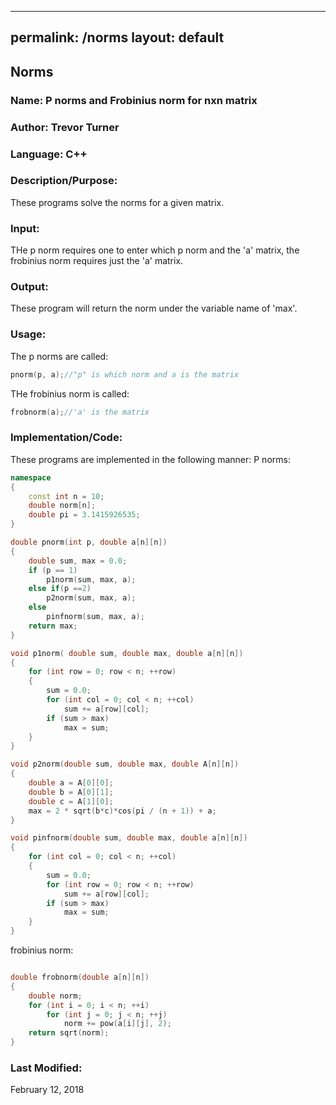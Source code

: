  ---
permalink: /norms
layout: default
---

## Norms
### Name: P norms and Frobinius norm for nxn matrix
### Author: Trevor Turner
### Language: C++

### Description/Purpose: 
These programs solve the norms for a given matrix.

### Input:
THe p norm requires one to enter which p norm and the 'a' matrix, the frobinius norm requires just the 'a' matrix.

### Output: 
These program will return the norm under the variable name of 'max'.

### Usage:
The p norms are called:
```c++
pnorm(p, a);//"p" is which norm and a is the matrix
```
THe frobinius norm is called:
```c++
frobnorm(a);//'a' is the matrix
```

### Implementation/Code:
These programs are implemented in the following manner:
P norms:
```c++
namespace
{
	const int n = 10;
	double norm[n];
	double pi = 3.1415926535;
}

double pnorm(int p, double a[n][n])
{
	double sum, max = 0.0;
	if (p == 1)
		p1norm(sum, max, a);
	else if(p ==2)
		p2norm(sum, max, a);
	else
		pinfnorm(sum, max, a);
	return max;
}

void p1norm( double sum, double max, double a[n][n])
{
	for (int row = 0; row < n; ++row)
	{
		sum = 0.0;
		for (int col = 0; col < n; ++col)
			sum += a[row][col];
		if (sum > max)
			max = sum;
	}
}

void p2norm(double sum, double max, double A[n][n])
{
	double a = A[0][0];
	double b = A[0][1];
	double c = A[1][0];
	max = 2 * sqrt(b*c)*cos(pi / (n + 1)) + a;
}

void pinfnorm(double sum, double max, double a[n][n])
{
	for (int col = 0; col < n; ++col)
	{
		sum = 0.0;
		for (int row = 0; row < n; ++row)
			sum += a[row][col];
		if (sum > max)
			max = sum;
	}
}
```
frobinius norm:
```c++

double frobnorm(double a[n][n])
{
	double norm;
	for (int i = 0; i < n; ++i)
		for (int j = 0; j < n; ++j)
			norm += pow(a[i][j], 2);
	return sqrt(norm);
}
```

### Last Modified:
February 12, 2018
